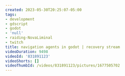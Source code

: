 ```yaml
---
created: 2023-05-30T20:25:07-05:00
tags:
- development
- gdscript
- godot
- 'null'
- raiding-NovaLiminal
- twitch
title: navigation agents in godot | recovery stream
videoDuration: 9498
videoId: '831891123'
videoShorts: []
videoThumbId: /videos/831891123/pictures/1677505702
---
```

